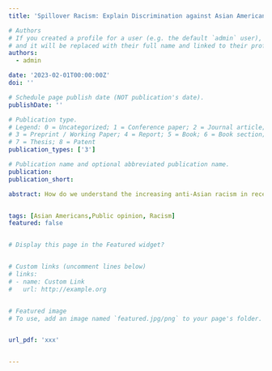 ```yaml
---
title: 'Spillover Racism: Explain Discrimination against Asian Americans'

# Authors
# If you created a profile for a user (e.g. the default `admin` user), write the username (folder name) here
# and it will be replaced with their full name and linked to their profile.
authors:
  - admin

date: '2023-02-01T00:00:00Z'
doi: ''

# Schedule page publish date (NOT publication's date).
publishDate: ''

# Publication type.
# Legend: 0 = Uncategorized; 1 = Conference paper; 2 = Journal article;
# 3 = Preprint / Working Paper; 4 = Report; 5 = Book; 6 = Book section;
# 7 = Thesis; 8 = Patent
publication_types: ['3']

# Publication name and optional abbreviated publication name.
publication: 
publication_short: 

abstract: How do we understand the increasing anti-Asian racism in recent years? I argue that the discrimination against Asian American results from the perception of threats from Asian countries. Americans regard these Asian citizens as a symbol of foreign threats and a possible approach through which foreign threats reach them. Therefore, they transfer their negative attitude toward Asian countries to Asian Americans. I call this type of racism spillover racism. Using data from ANES 2020, the study provides evidence for the existence of spillover racism. Results indicate that Americans who perceive more threats from Asian countries are more likely to have negative attitudes towards Asian Americans, preferring fewer Asian American politicians and believing that they have too much influence in American politics, despite their underrepresentation in U.S. politics. This research note provides insight into the mechanism underlying the rise in discrimination against Asian Americans during the Covid-19 outbreak and suggests that the increasing tension between China and the U.S. will lead to further discrimination against Asian Americans. The findings highlight the importance of understanding the impact of foreign policy and international relations on domestic racial attitudes and discrimination.


tags: [Asian Americans,Public opinion, Racism]
featured: false


# Display this page in the Featured widget?


# Custom links (uncomment lines below)
# links:
# - name: Custom Link
#   url: http://example.org


# Featured image
# To use, add an image named `featured.jpg/png` to your page's folder.


url_pdf: 'xxx'


---
```


